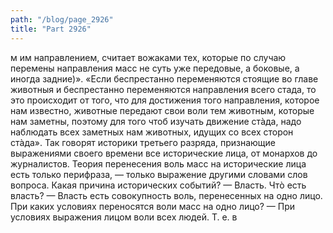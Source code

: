 ```yaml
---
path: "/blog/page_2926"
title: "Part 2926"
---
```


м им направлением, считает вожаками тех, которые по случаю перемены направления масс не суть уже передовые, а боковые, а иногда задние)».
«Если беспрестанно переменяются стоящие во главе животныя и беспрестанно переменяются направления всего стада, то это происходит от того, что для достижения того направления, которое нам известно, животные передают свои воли тем животным, которые нам заметны, поэтому для того чтоб изучать движение стàда, надо наблюдать всех заметных нам животных, идущих со всех сторон стàда». Так говорят историки третьего разряда, признающие выражениями своего времени все исторические лица, от монархов до журналистов.
Теория перенесения воль масс на исторические лица есть только перифраза, — только выражение другими словами слов вопроса.
Какая причина исторических событий? — Власть. Чтò есть власть? — Власть есть совокупность воль, перенесенных на одно лицо. При каких условиях переносятся воли масс на одно лицо? — При условиях выражения лицом воли всех людей. Т. е. в

